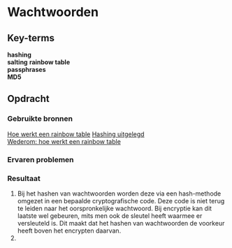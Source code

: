 # Wachtwoorden


## Key-terms
**hashing**  
**salting** 
**rainbow table**  
**passphrases**  
**MD5**  




## Opdracht
### Gebruikte bronnen  
[Hoe werkt een rainbow table](https://geekflare.com/nl/rainbow-table-attack/) 
[Hashing uitgelegd](https://www.csoonline.com/article/3602698/hashing-explained-why-its-your-best-bet-to-protect-stored-passwords.html#:~:text=Hashing%20is%20almost%20always%20preferable,know%20the%20user's%20plaintext%20password.)  
[Wederom: hoe werkt een rainbow table](https://www.passcamp.com/blog/rainbow-tables-what-they-are-how-they-work/) 
### Ervaren problemen


### Resultaat
1. Bij het hashen van wachtwoorden worden deze via een hash-methode omgezet in een bepaalde cryptografische code. Deze code is niet terug te leiden naar het oorspronkelijke wachtwoord. Bij  encryptie kan dit laatste wel gebeuren, mits men ook de sleutel heeft waarmee er versleuteld is. Dit maakt dat het hashen van wachtwoorden de voorkeur heeft boven het encrypten daarvan.   
2. 


